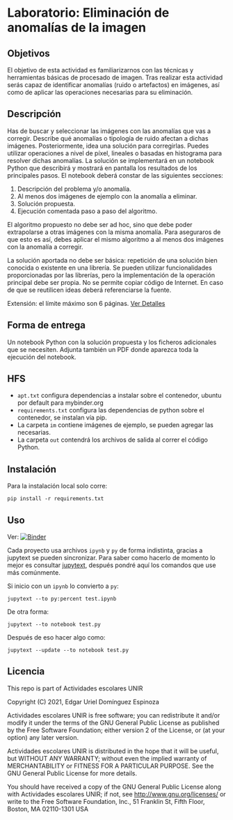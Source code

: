 # Laboratorio: Eliminación de anomalías de la imagen

## Objetivos

El objetivo de esta actividad es familiarizarnos con las técnicas y herramientas básicas de procesado de imagen. Tras realizar esta actividad serás capaz de identificar anomalías (ruido o artefactos) en imágenes, así como de aplicar las operaciones necesarias para su eliminación.

## Descripción
Has de buscar y seleccionar las imágenes con las anomalías que vas a corregir. Describe qué anomalías o tipología de ruido afectan a dichas imágenes. Posteriormente, idea una solución para corregirlas. Puedes utilizar operaciones a nivel de píxel, lineales o basadas en histograma para resolver dichas anomalías. La solución se implementará en un notebook Python que describirá y mostrará en pantalla los resultados de los principales pasos. El notebook deberá constar de las siguientes secciones:

1. Descripción del problema y/o anomalía.
2. Al menos dos imágenes de ejemplo con la anomalía a eliminar.
3. Solución propuesta.
4. Ejecución comentada paso a paso del algoritmo.

El algoritmo propuesto no debe ser ad hoc, sino que debe poder extrapolarse a otras imágenes con la misma anomalía. Para aseguraros de que esto es así, debes aplicar el mismo algoritmo a al menos dos imágenes con la anomalía a corregir. 

La solución aportada no debe ser básica: repetición de una solución bien conocida o existente en una librería. Se pueden utilizar funcionalidades proporcionadas por las librerías, pero la implementación de la operación principal debe ser propia. No se permite copiar código de Internet. En caso de que se reutilicen ideas deberá referenciarse la fuente.

Extensión: el límite máximo son 6 páginas. [Ver Detalles](./mexmiart02_act1.docx "Ver archivo docx")

## Forma de entrega

Un notebook Python con la solución propuesta y los ficheros adicionales que se necesiten. Adjunta también un PDF donde aparezca toda la ejecución del notebook.

## HFS

- `apt.txt` configura dependencias a instalar sobre el contenedor, ubuntu por default para mybinder.org
- `requirements.txt` configura las dependencias de python sobre el contenedor, se instalan vía pip.
- La carpeta `im` contiene imágenes de ejemplo, se pueden agregar las necesarias.
- La carpeta `out` contendrá los archivos de salida al correr el código Python.

## Instalación

Para la instalación local solo corre:

    pip install -r requirements.txt

## Uso

Ver: [![Binder](https://mybinder.org/badge_logo.svg)](https://mybinder.org/v2/gl/genomorro%2Funir/PC-A1)

Cada proyecto usa archivos `ipynb` y `py` de forma indistinta, gracias a jupytext se pueden sincronizar. Para saber como hacerlo de momento lo mejor es consultar [jupytext](https://jupytext.readthedocs.io/en/latest/index.html "la documentación de jupytext"), después pondré aquí los comandos que use más comúnmente. 

Si inicio con un `ipynb` lo convierto a `py`:

    jupytext --to py:percent test.ipynb

De otra forma:

    jupytext --to notebook test.py
	
Después de eso hacer algo como:

    jupytext --update --to notebook test.py

## Licencia
This repo is part of Actividades escolares UNIR

Copyright (C) 2021, Edgar Uriel Domínguez Espinoza

Actividades escolares UNIR is free software; you can redistribute it and/or modify it under the terms of the GNU General Public License as published by the Free Software Foundation; either version 2 of the License, or (at your option) any later version.

Actividades escolares UNIR is distributed in the hope that it will be useful, but WITHOUT ANY WARRANTY; without even the implied warranty of MERCHANTABILITY or FITNESS FOR A PARTICULAR PURPOSE.  See the GNU General Public License for more details.

You should have received a copy of the GNU General Public License along with Actividades escolares UNIR; if not, see <http://www.gnu.org/licenses/> or write to the Free Software Foundation, Inc., 51 Franklin St, Fifth Floor, Boston, MA 02110-1301 USA

